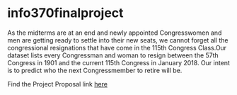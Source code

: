 # info370finalproject

As the midterms are at an end and newly appointed Congresswomen and men are getting ready to settle into their new seats, we cannot forget all the congressional resignations that have come in the 115th Congress Class.Our dataset lists every Congressman and woman to resign between the 57th Congress in 1901 and the current 115th Congress in January 2018. Our intent is to predict who the next Congressmember to retire will be.


Find the Project Proposal link [here](https://shannongatta1.github.io/info370finalproject/)

